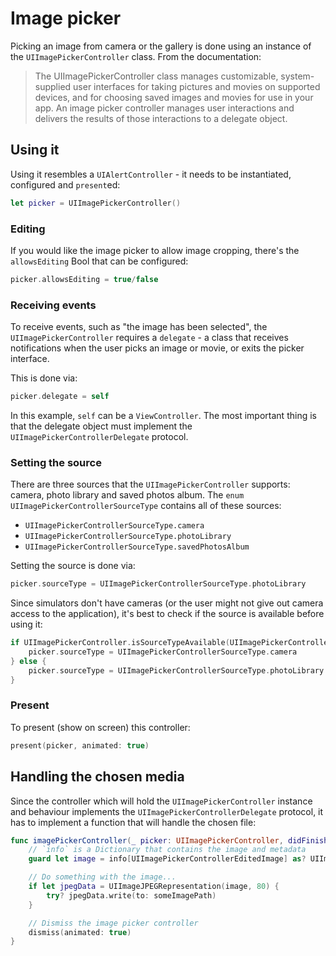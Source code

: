 # Image picker

Picking an image from camera or the gallery is done using an instance of the
`UIImagePickerController` class. From the documentation:

> The UIImagePickerController class manages customizable, system-supplied user
> interfaces for taking pictures and movies on supported devices, and for
> choosing saved images and movies for use in your app. An image picker
> controller manages user interactions and delivers the results of those
> interactions to a delegate object.

## Using it

Using it resembles a `UIAlertController` - it needs to be instantiated,
configured and `present`ed:

```swift
let picker = UIImagePickerController()
```

### Editing

If you would like the image picker to allow image cropping, there's the
`allowsEditing` Bool that can be configured:

```swift
picker.allowsEditing = true/false
```

### Receiving events

To receive events, such as "the image has been selected", the `UIImagePickerController`
requires a `delegate` - a class that receives notifications when the user picks
an image or movie, or exits the picker interface.

This is done via:

```swift
picker.delegate = self
```

In this example, `self` can be a `ViewController`. The most important thing is
that the delegate object must implement the `UIImagePickerControllerDelegate`
protocol.

### Setting the source

There are three sources that the `UIImagePickerController` supports: camera,
photo library and saved photos album. The `enum` `UIImagePickerControllerSourceType`
contains all of these sources:
- `UIImagePickerControllerSourceType.camera`
- `UIImagePickerControllerSourceType.photoLibrary`
- `UIImagePickerControllerSourceType.savedPhotosAlbum`

Setting the source is done via:

```swift
picker.sourceType = UIImagePickerControllerSourceType.photoLibrary
```

Since simulators don't have cameras (or the user might not give out camera access
to the application), it's best to check if the source is available before
using it:

```swift
if UIImagePickerController.isSourceTypeAvailable(UIImagePickerControllerSourceType.camera) {
    picker.sourceType = UIImagePickerControllerSourceType.camera
} else {
    picker.sourceType = UIImagePickerControllerSourceType.photoLibrary
}
```

### Present

To present (show on screen) this controller:

```swift
present(picker, animated: true)
```

## Handling the chosen media

Since the controller which will hold the `UIImagePickerController` instance and
behaviour implements the `UIImagePickerControllerDelegate` protocol, it has to
implement a function that will handle the chosen file:

```swift
func imagePickerController(_ picker: UIImagePickerController, didFinishPickingMediaWithInfo info: [String : Any]) {
    // `info` is a Dictionary that contains the image and metadata
    guard let image = info[UIImagePickerControllerEditedImage] as? UIImage else { return }

    // Do something with the image...
    if let jpegData = UIImageJPEGRepresentation(image, 80) {
        try? jpegData.write(to: someImagePath)
    }

    // Dismiss the image picker controller
    dismiss(animated: true)
}
```

